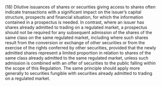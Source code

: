 (18) Dilutive issuances of shares or securities giving access to shares often indicate transactions with a significant impact on the issuer’s capital structure, prospects and financial situation, for which the information contained in a prospectus is needed. In contrast, where an issuer has shares already admitted to trading on a regulated market, a prospectus should not be required for any subsequent admission of the shares of the same class on the same regulated market, including where such shares result from the conversion or exchange of other securities or from the exercise of the rights conferred by other securities, provided that the newly admitted shares represent a limited proportion in relation to shares of the same class already admitted to the same regulated market, unless such admission is combined with an offer of securities to the public falling within the scope of this Regulation. The same principle should apply more generally to securities fungible with securities already admitted to trading on a regulated market.